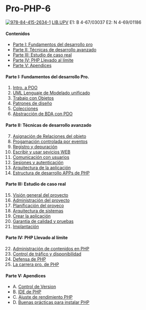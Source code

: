 # Pro-PHP-6
[![978-84-415-2634-1][book-image]][book-url]
[LIB.UPV](http://polibuscador.upv.es/primo_library/libweb/action/display.do?tabs=detailsTab&ct=display&fn=search&doc=aleph000381150&indx=1&recIds=aleph000381150&recIdxs=0&elementId=0&renderMode=poppedOut&displayMode=full&frbrVersion=&vl(53498286UI4)=all_items&vl(drStartMonth6)=00&vl(drEndYear6)=A%C3%B1o&vl(53498282UI0)=any&dscnt=0&vl(1UIStartWith0)=contains&vl(1UIStartWith2)=contains&mode=Advanced&vid=bibupv&vl(53498279UI5)=all_items&tab=default_tab&vl(boolOperator1)=AND&vl(drStartDay6)=00&vl(drStartYear6)=A%C3%B1o&vl(D53498288UI3)=all_items&dstmp=1461529470580&vl(1UIStartWith1)=contains&vl(boolOperator0)=AND&vl(drEndMonth6)=00&vl(boolOperator2)=AND&vl(freeText0)=4-67%2F3037&vl(53498285UI1)=any&vl(53498283UI2)=any&vl(drEndDay6)=00&gathStatIcon=true)
E1: B 4-67/03037 E2: N 4-69/01186 

#### Contenidos
- [Parte I: Fundamentos del desarrollo pro](https://github.com/JBV-CODES/Pro-PHP-6#parte-i-fundamentos-del-desarrollo-pro)
- [Parte II: Técnicas de desarrollo avanzado](https://github.com/JBV-CODES/Pro-PHP-6#parte-ii-técnicas-de-desarrollo-avanzado)
- [Parte III: Estudio de caso real](https://github.com/JBV-CODES/Pro-PHP-6#parte-iii-estudio-de-caso-real)
- [Parte IV: PHP Llevado al límite](https://github.com/JBV-CODES/Pro-PHP-6/blob/master/README.md#parte-iv-php-llevado-al-límite)
- [Parte V: Apendices](https://github.com/JBV-CODES/Pro-PHP-6/blob/master/README.md#parte-v-apendices)

#### Parte I: Fundamentos del desarrollo Pro.

1. [Intro. a POO](https://github.com/JBV-CODES/Pro-PHP-6/blob/master/Parte1/1.md)
2. [UML Lenguaje de Modelado unificado](https://github.com/JBV-CODES/Pro-PHP-6/blob/master/Parte1/2.md)
3. [Trabajo con Objetos](https://github.com/JBV-CODES/Pro-PHP-6/blob/master/Parte1/3.md)
4. [Patrones de diseño](https://github.com/JBV-CODES/Pro-PHP-6/blob/master/Parte1/4.md)
5. [Colecciones](https://github.com/JBV-CODES/Pro-PHP-6/blob/master/Parte1/5.md)
6. [Abstracción de BDA con PDO](https://github.com/JBV-CODES/Pro-PHP-6/blob/master/Parte1/6.md)

#### Parte II: Técnicas de desarrollo avanzado 

7. [Asignación de Relaciones del objeto](https://github.com/JBV-CODES/Pro-PHP-6/blob/master/Parte2/7.md)
8. [Progamación controlada por eventos](https://github.com/JBV-CODES/Pro-PHP-6/blob/master/Parte2/8.md)
9. [Registro y depuración](https://github.com/JBV-CODES/Pro-PHP-6/blob/master/Parte2/9.md)
10. [Escribir y usar sevicios WEB](https://github.com/JBV-CODES/Pro-PHP-6/blob/master/Parte2/10.md)
11. [Comunicación con usuarios](https://github.com/JBV-CODES/Pro-PHP-6/blob/master/Parte2/11.md)
12. [Sesiones y autenticación](https://github.com/JBV-CODES/Pro-PHP-6/blob/master/Parte2/12.md)
13. [Arquitectura de la aplicación](https://github.com/JBV-CODES/Pro-PHP-6/blob/master/Parte2/13.md)
14. [Estructura de desarrollo APPs de PHP](https://github.com/JBV-CODES/Pro-PHP-6/blob/master/Parte2/14.md)

#### Parte III: Estudio de caso real

15. [Visión general del proyecto](https://github.com/JBV-CODES/Pro-PHP-6/blob/master/Parte3/15.md)
16. [Administración del proyecto](https://github.com/JBV-CODES/Pro-PHP-6/blob/master/Parte3/16.md)
17. [Planificación del proyeco](https://github.com/JBV-CODES/Pro-PHP-6/blob/master/Parte3/17.md)
18. [Arquitectura de sistemas](https://github.com/JBV-CODES/Pro-PHP-6/blob/master/Parte3/18.md)
19. [Crear la aplicación](https://github.com/JBV-CODES/Pro-PHP-6/blob/master/Parte3/19.md)
20. [Garantia de calidad y pruebas](https://github.com/JBV-CODES/Pro-PHP-6/blob/master/Parte3/20.md)
21. [Implantación](https://github.com/JBV-CODES/Pro-PHP-6/blob/master/Parte3/21.md)

#### Parte IV: PHP Llevado al límite

22. [Administración de contenidos en PHP](https://github.com/JBV-CODES/Pro-PHP-6/blob/master/Parte4/22.md)
23. [Control de tráfico y disponibilidad](https://github.com/JBV-CODES/Pro-PHP-6/blob/master/Parte4/23.md)
24. [Defensa de PHP](https://github.com/JBV-CODES/Pro-PHP-6/blob/master/Parte4/24.md)
25. [La carrera pro. de PHP](https://github.com/JBV-CODES/Pro-PHP-6/blob/master/Parte4/25.md)

#### Parte V: Apendices
- A. [Control de Version](https://github.com/JBV-CODES/Pro-PHP-6/blob/master/Parte5/A.md)
- B. [IDE de PHP](https://github.com/JBV-CODES/Pro-PHP-6/blob/master/Parte5/B.md)
- C. [Ajuste de rendimiento PHP](https://github.com/JBV-CODES/Pro-PHP-6/blob/master/Parte5/C.md)
- D. [Buenas prácticas para instalar PHP](https://github.com/JBV-CODES/Pro-PHP-6/blob/master/Parte5/D.md)

[book-image]: http://media.wiley.com/product_data/coverImage/95/04703950/0470395095.jpg
[book-url]: http://www.wrox.com/WileyCDA/WroxTitle/Professional-PHP6.productCd-0470395095,descCd-tableOfContents.html
